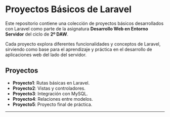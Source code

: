 # Proyectos Básicos de Laravel

Este repositorio contiene una colección de proyectos básicos desarrollados con Laravel como parte de la asignatura **Desarrollo Web en Entorno Servidor** del ciclo de **2º DAW**.

Cada proyecto explora diferentes funcionalidades y conceptos de Laravel, sirviendo como base para el aprendizaje y práctica en el desarrollo de aplicaciones web del lado del servidor.

## Proyectos

- **Proyecto1**: Rutas básicas en Laravel.
- **Proyecto2**: Vistas y controladores.
- **Proyecto3**: Integración con MySQL.
- **Proyecto4**: Relaciones entre modelos.
- **Proyecto5**: Proyecto final de práctica.

---
